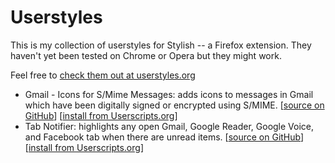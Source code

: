 Userstyles
===========

This is my collection of userstyles for Stylish -- a Firefox extension. They haven't yet been tested on Chrome or Opera but they might work.

Feel free to [check them out at userstyles.org](http://userstyles.org/users/1866)

- Gmail - Icons for S/Mime Messages: adds icons to messages in Gmail which have been digitally signed or encrypted using S/MIME. [[source on GitHub](https://github.com/jasonkarns/userstyles/tree/master/gmail_smime_icons)] [[install from Userscripts.org](http://userstyles.org/styles/14323)]
- Tab Notifier: highlights any open Gmail, Google Reader, Google Voice, and Facebook tab when there are unread items. [[source on GitHub](https://github.com/jasonkarns/userstyles/tree/master/tab_notifier)] [[install from Userscripts.org](http://userstyles.org/styles/14571)]

